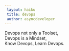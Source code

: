 ```yaml
---
 layout: haiku
 title: devops
 author: asyncdeveloper
---
```


Devops not only a Toolset,<br>
Devops is a Mindset,<br>
Know Devops, Learn Devops.<br>
